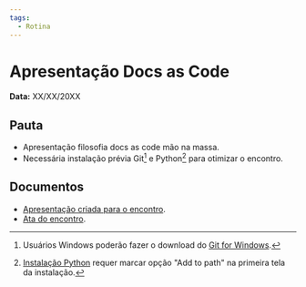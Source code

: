```yaml
---
tags:
  - Rotina
---
```


# Apresentação Docs as Code

**Data:** XX/XX/20XX

## Pauta
- Apresentação filosofia docs as code mão na massa.
- Necessária instalação prévia Git[^1] e Python[^2] para otimizar o encontro.

## Documentos

- [Apresentação criada para o encontro](https://suges-mg.github.io/reveal.js/presentations/20230926_docs_as_code/index.html).
- [Ata do encontro]().

[^1]: Usuários Windows poderão fazer o download do [Git for Windows](https://gitforwindows.org/).
[^2]: [Instalação Python](https://www.python.org/downloads/) requer marcar opção "Add to path" na primeira tela da instalação.
